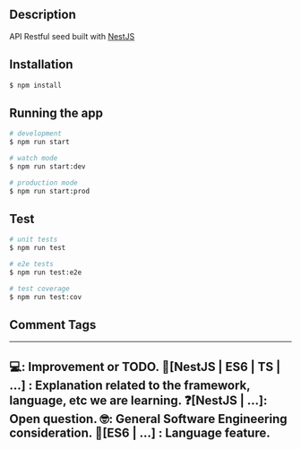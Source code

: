 ## Description

API Restful seed built with [NestJS](https://github.com/nestjs)

## Installation

```bash
$ npm install
```

## Running the app

```bash
# development
$ npm run start

# watch mode
$ npm run start:dev

# production mode
$ npm run start:prod
```

## Test

```bash
# unit tests
$ npm run test

# e2e tests
$ npm run test:e2e

# test coverage
$ npm run test:cov
```

## Comment Tags

---
💻: Improvement or TODO.
📝[NestJS | ES6 | TS | ...] : Explanation related to the framework, language, etc we are learning.
❓[NestJS | ...]: Open question.
🤓: General Software Engineering consideration.
📍[ES6 | ...] : Language feature.
---

